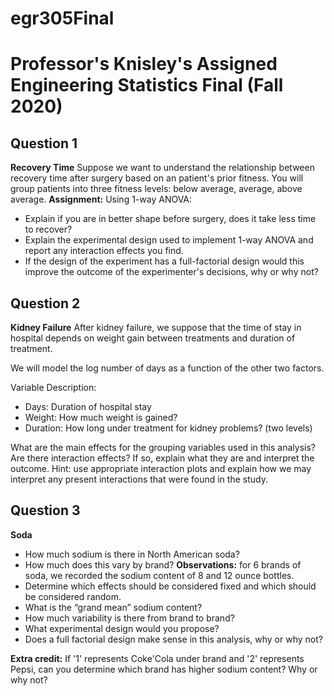 # egr305Final
# Professor's Knisley's Assigned Engineering Statistics Final (Fall 2020)

## Question 1
**Recovery Time**
Suppose we want to understand the relationship between recovery time after surgery based on an patient's prior fitness. You will group patients into three fitness levels: below average, average, above average. 
**Assignment:**
Using 1-way ANOVA: 
- Explain if you are in better shape before surgery, does it take less time to recover? 
- Explain the experimental design used to implement 1-way ANOVA and report any interaction effects you find.
- If the design of the experiment has a full-factorial design would this improve the outcome of the experimenter's decisions, why or why not?

## Question 2
**Kidney Failure**
After kidney failure, we suppose that the time of stay in hospital depends on weight gain between treatments and duration of treatment.

We will model the log number of days as a function of the other two factors.

Variable	Description: 
- Days: Duration of hospital stay
- Weight: How much weight is gained?
- Duration:	How long under treatment for kidney problems? (two levels)

What are the main effects for the grouping variables used in this analysis?
Are there interaction effects? If so, explain what they are and interpret the outcome. Hint: use appropriate interaction plots and explain how we may interpret any present interactions that were found in the study.

## Question 3
**Soda**
- How much sodium is there in North American soda? 
- How much does this vary by brand? 
**Observations:** for 6 brands of soda, we recorded the sodium content of 8 and 12 ounce bottles. 
- Determine which effects should be considered fixed and which should be considered random.
- What is the “grand mean” sodium content? 
- How much variability is there from brand to brand? 
- What experimental design would you propose? 
- Does a full factorial design make sense in this analysis, why or why not?

**Extra credit:** If '1' represents Coke'Cola under brand and '2' represents Pepsi, can you determine which brand has higher sodium content? Why or why not?
